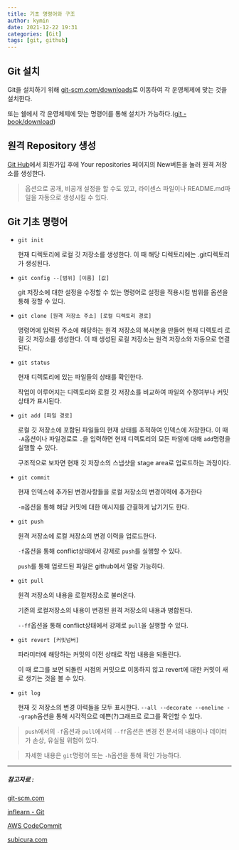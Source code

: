 ```yaml
---
title: 기초 명령어와 구조
author: kymin
date: 2021-12-22 19:31
categories: [Git]
tags: [git, github]
---
```

## Git 설치

Git을 설치하기 위해 [git-scm.com/downloads](https://git-scm.com/downloads)로 이동하여 각 운영체제에 맞는 것을 설치한다.

또는 쉘에서 각 운영체제에 맞는 명령어를 통해 설치가 가능하다.([git - book/download](https://git-scm.com/book/ko/v2/%EC%8B%9C%EC%9E%91%ED%95%98%EA%B8%B0-Git-%EC%84%A4%EC%B9%98))

## 원격 Repository 생성

[Git Hub](https://github.com/)에서 회원가입 후에 Your repositories 페이지의 New버튼을 눌러 원격 저장소를 생성한다.

> 옵션으로 공개, 비공개 설정을 할 수도 있고, 라이센스 파일이나 README.md파일을 자동으로 생성시킬 수 있다.

## Git 기초 명령어

- `git init`

  현재 디렉토리에 로컬 깃 저장소를 생성한다. 이 때 해당 디렉토리에는 .git디렉토리가 생성된다.

- `git config --[범위] [이름] [값]`

  git 저장소에 대한 설정을 수정할 수 있는 명령어로 설정을 적용시킬 범위를 옵션을 통해 정할 수 있다.

- `git clone [원격 저장소 주소] [로컬 디렉토리 경로]`

  명령어에 입력된 주소에 해당하는 원격 저장소의 복사본을 만들어 현재 디렉토리 로컬 깃 저장소를 생성한다. 이 때 생성된 로컬 저장소는 원격 저장소와 자동으로 연결된다.

- `git status`

  현재 디렉토리에 있는 파일들의 상태를 확인한다.

  작업이 이루어지는 디렉토리와 로컬 깃 저장소를 비교하여 파일의 수정여부나 커밋상태가 표시된다.

- `git add [파일 경로] ` 

  로컬 깃 저장소에 포함된 파일들의 현재 상태를 추적하여 인덱스에 저장한다. 이 때 `-A`옵션이나 파일경로로 `.`을 입력하면 현재 디렉토리의 모든 파일에 대해 `add`명령을 실행할 수 있다.

  구조적으로 보자면 현재 깃 저장소의 스냅샷을 stage area로 업로드하는 과정이다.

- `git commit`

  현재 인덱스에 추가된 변경사항들을 로컬 저장소의 변경이력에 추가한다

    `-m`옵션을 통해 해당 커밋에 대한 메시지를 간결하게 남기기도 한다.

- `git push`

  원격 저장소에 로컬 저장소의 변경 이력을 업로드한다.

   `-f`옵션을 통해 conflict상태에서 강제로 `push`를 실행할 수 있다.

  `push`를 통해 업로드된 파일은 github에서 열람 가능하다.

- `git pull`

  원격 저장소의 내용을 로컬저장소로 불러온다.

  기존의 로컬저장소의 내용이 변경된 원격 저장소의 내용과 병합된다.

   `--ff`옵션을 통해 conflict상태에서 강제로 `pull`을 실행할 수 있다.

- `git revert [커밋넘버]`

  파라미터에 해당하는 커밋의 이전 상태로 작업 내용을 되돌린다.

  이 때 로그를 보면 되돌린 시점의 커밋으로 이동하지 않고 revert에 대한 커밋이 새로 생기는 것을 볼 수 있다.

- `git log`

  현재 깃 저장소의 변경 이력들을 모두 표시한다. `--all --decorate --oneline --graph`옵션을 통해 시각적으로 예쁜(?)그래프로 로그를 확인할 수 있다.

  

>`push`에서의 `-f`옵션과 `pull`에서의 `--ff`옵션은 변경 전 문서의 내용이나 데이터가 손상, 유실될 위험이 있다.

> 자세한 내용은 `git`명령어 또는 `-h`옵션을 통해 확인 가능하다.



<!-- 시각적으로 명령어의 동작과 깃 저장소의 구조를 그려보면 아래와 같다.(개인적인 이해를 바탕으로 그린 거라 정확하지는 않을 수도...) -->

<!-- ![files](/public/img/git-structure.JPG) -->





-----

##### 참고자료 : 

[git-scm.com](https://git-scm.com/book/ko/v2)

[inflearn - Git](https://www.inflearn.com/course/%EC%A7%80%EC%98%A5%EC%97%90%EC%84%9C-%EC%98%A8-git/dashboard)

[AWS CodeCommit](https://docs.aws.amazon.com/ko_kr/codecommit/latest/userguide/how-to-basic-git.html)

[subicura.com](https://subicura.com/git/guide/basic.html#git-init-저장소-만들기)

